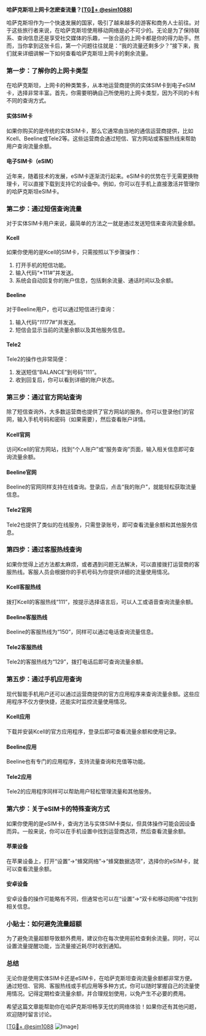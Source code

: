 **哈萨克斯坦上网卡怎麽查流量？[[TG💪+ @esim1088](https://t.me/s/esim1088)]**

哈萨克斯坦作为一个快速发展的国家，吸引了越来越多的游客和商务人士前往。对于这些旅行者来说，在哈萨克斯坦使用移动网络是必不可少的。无论是为了保持联系、查询信息还是享受社交媒体的乐趣，一张合适的上网卡都是你的得力助手。然而，当你拿到这张卡后，第一个问题往往就是：“我的流量还剩多少？”接下来，我们就来详细讲解一下如何查看哈萨克斯坦上网卡的剩余流量。

### **第一步：了解你的上网卡类型**

在哈萨克斯坦，上网卡的种类繁多，从本地运营商提供的实体SIM卡到电子eSIM卡，选择非常丰富。首先，你需要明确自己所使用的上网卡类型，因为不同的卡有不同的查询方式。

#### **实体SIM卡**
如果你购买的是传统的实体SIM卡，那么它通常由当地的通信运营商提供，比如Kcell、Beeline或Tele2等。这些运营商会通过短信、官方网站或客服热线来帮助用户查询流量余额。

#### **电子SIM卡（eSIM）**
近年来，随着技术的发展，eSIM卡逐渐流行起来。eSIM卡的优势在于无需更换物理卡，可以直接下载到支持它的设备中。例如，你可以在手机上直接激活并管理你的哈萨克斯坦eSIM卡。

### **第二步：通过短信查询流量**

对于实体SIM卡用户来说，最简单的方法之一就是通过发送短信来查询流量余额。

#### **Kcell**
如果你使用的是Kcell的SIM卡，只需按照以下步骤操作：
1. 打开手机的短信功能。
2. 输入代码“*111#”并发送。
3. 系统会自动回复你的账户信息，包括剩余流量、通话时间以及余额。

#### **Beeline**
对于Beeline用户，也可以通过短信进行查询：
1. 输入代码“*111*77#”并发送。
2. 短信会显示当前的流量余额以及其他服务信息。

#### **Tele2**
Tele2的操作也非常简便：
1. 发送短信“BALANCE”到号码“111”。
2. 收到回复后，你可以看到详细的账户状态。

### **第三步：通过官方网站查询**

除了短信查询外，大多数运营商也提供了官方网站的服务。你可以登录他们的官网，输入手机号码和密码（如果需要），然后查看账户详情。

#### **Kcell官网**
访问Kcell的官方网站，找到“个人账户”或“服务查询”页面，输入相关信息即可查询流量余额。

#### **Beeline官网**
Beeline的官网同样支持在线查询。登录后，点击“我的账户”，就能轻松获取流量信息。

#### **Tele2官网**
Tele2也提供了类似的在线服务，只需登录账号，即可查看流量余额和其他服务信息。

### **第四步：通过客服热线查询**

如果你觉得上述方法都太麻烦，或者遇到问题无法解决，可以直接拨打运营商的客服热线。客服人员会根据你的手机号码为你提供详细的流量使用情况。

#### **Kcell客服热线**
拨打Kcell的客服热线“111”，按提示选择语言后，可以人工或语音查询流量余额。

#### **Beeline客服热线**
Beeline的客服热线为“150”，同样可以通过电话查询流量信息。

#### **Tele2客服热线**
Tele2的客服热线为“129”，拨打电话后即可查询流量余额。

### **第五步：通过手机应用查询**

现代智能手机用户还可以通过运营商提供的官方应用程序来查询流量余额。这些应用程序不仅方便快捷，还能实时监控流量使用情况。

#### **Kcell应用**
下载并安装Kcell的官方应用程序，登录后即可查看流量余额和使用记录。

#### **Beeline应用**
Beeline也有专门的应用程序，支持流量查询和充值等功能。

#### **Tele2应用**
Tele2的应用程序同样可以帮助用户轻松管理流量和其他服务。

### **第六步：关于eSIM卡的特殊查询方式**

如果你使用的是eSIM卡，查询方法与实体SIM卡类似，但具体操作可能会因设备而异。一般来说，你可以在手机设置中找到运营商选项，然后查看流量余额。

#### **苹果设备**
在苹果设备上，打开“设置”→“蜂窝网络”→“蜂窝数据选项”，选择你的eSIM卡，就可以查看流量余额。

#### **安卓设备**
安卓设备的操作可能略有不同，但通常也可以在“设置”→“双卡和移动网络”中找到相关信息。

### **小贴士：如何避免流量超额**

为了避免流量超额导致额外费用，建议你在每次使用前检查剩余流量。同时，可以设置流量提醒功能，当流量接近耗尽时收到通知。

### **总结**

无论你是使用实体SIM卡还是eSIM卡，在哈萨克斯坦查询流量余额都非常方便。通过短信、官网、客服热线或手机应用等多种方式，你可以随时掌握自己的流量使用情况。记得定期检查流量余额，并合理规划使用，以免产生不必要的费用。

希望这篇文章能帮助你在哈萨克斯坦畅享无忧的网络体验！如果你还有其他问题，欢迎随时留言讨论。

[[TG💪+ @esim1088](https://t.me/s/esim1088) ![Image](https://i.postimg.cc/4NQfJmqS/Snipaste-2025-05-13-00-14-12.png)]